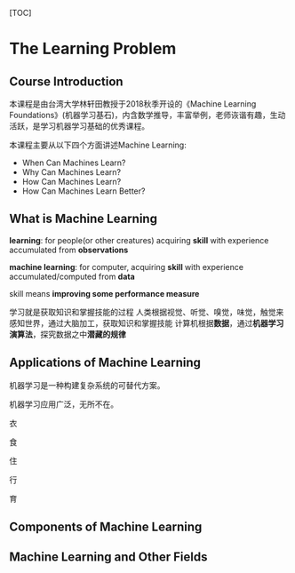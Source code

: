 [TOC]
# The Learning Problem



## Course Introduction

本课程是由台湾大学林轩田教授于2018秋季开设的《Machine Learning Foundations》(机器学习基石)，内含数学推导，丰富举例，老师诙谐有趣，生动活跃，是学习机器学习基础的优秀课程。

本课程主要从以下四个方面讲述Machine Learning:
- When Can Machines Learn?
- Why Can Machines Learn?
- How Can Machines Learn?
- How Can Machines Learn Better?


## What is Machine Learning

**learning**: for people(or other creatures)  acquiring **skill**
with experience accumulated from **observations**

**machine learning**: for computer, acquiring **skill**
with experience accumulated/computed from **data**

skill means **improving some performance measure**

学习就是获取知识和掌握技能的过程
人类根据视觉、听觉、嗅觉，味觉，触觉来感知世界，通过大脑加工，获取知识和掌握技能
计算机根据**数据**，通过**机器学习演算法**，探究数据之中**潜藏的规律**



## Applications of Machine Learning
机器学习是一种构建复杂系统的可替代方案。

机器学习应用广泛，无所不在。

衣

食

住

行

育




## Components of Machine Learning



## Machine Learning and Other Fields




